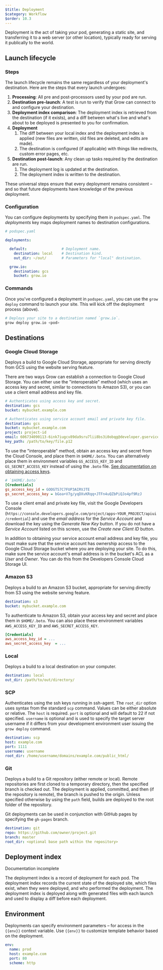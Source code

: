 ```yaml
---
$title: Deployment
$category: Workflow
$order: 10.3
---
```


Deployment is the act of taking your pod, generating a static site, and transferring it to a web server (or other location), typically ready for serving it publically to the world.

## Launch lifecycle

### Steps

The launch lifecycle remains the same regardless of your deployment's destination. Here are the steps that every launch undergoes:

1. __Processing__: All pre and post-processors used by your pod are run.
1. __Destination pre-launch__: A test is run to verify that Grow can connect to and configure your destination.
1. __Deployment index comparison__: The deployment index is retrieved from the destination (if it exists), and a diff between what's live and what's about to be deployed is presented to you for confirmation.
1. __Deployment__
    1. The diff between your local index and the deployment index is applied (new files are written, old files are deleted, and edits are made).
    1. The destination is configured (if applicable) with things like redirects, custom error pages, etc.
1. __Destination post-launch__: Any clean up tasks required by the destination are run.
    1. The deployment log is updated at the destination.
    1. The deployment index is written to the destination.

These universal steps ensure that every deployment remains consistent – and so that future deployments have knowledge of the previous deployment.

### Configuration

You can configure deployments by specifying them in `podspec.yaml`. The *deployments* key maps deployment names to destination configurations.

```yaml
# podspec.yaml

deployments:

  default:                # Deployment name.
    destination: local    # Destination kind.
    out_dir: ~/out/       # Parameters for "local" destination.

  grow.io:
    destination: gcs
    bucket: grow.io
```

### Commands

Once you've configured a deployment in `podspec.yaml`, you can use the `grow deploy` command to launch your site. This will kick off the deployment process (above).

```bash
# Deploys your site to a destination named `grow.io`.
grow deploy grow.io <pod>
```

## Destinations

### Google Cloud Storage

Deploys a build to Google Cloud Storage, appropriate for serving directly from GCS using the website serving feature.

There are two ways Grow can establish a connection to Google Cloud Storage. You can either use the "interoperable" method (which uses an access key and secret, similar to connections to Amazon S3), or you can use a client email address and key file.

```yaml
# Authenticates using access key and secret.
destination: gcs
bucket: mybucket.example.com

# Authenticates using service account email and private key file.
destination: gcs
bucket: mybucket.example.com
project: project-id
email: 606734090113-6ink7iugcv89da9sru7lii8bs3i0obqg@developer.gserviceaccount.com
key_path: /path/to/key/file.p12
```

To use the "interoperable" method, obtain an access key and secret from the Cloud Console, and place them in `$HOME/.boto`. You can alternatively place them in environment variables `GS_ACCESS_KEY_ID` and `GS_SECRET_ACCESS_KEY` instead of using the `.boto` file. [See documentation on obtaining access keys](https://developers.google.com/storage/docs/migrating#keys).

```ini
# `$HOME/.boto`
[Credentials]
gs_access_key_id = GOOGTS7C7FUP3AIRVJTE
gs_secret_access_key = bGoa+V7g/yqDXvKRqq+JTFn4uQZbPiQJo4pf9RzJ
```

To use a client email and private key file, visit the Google Developers Console (`https://console.developers.google.com/project/apps~YOUR_PROJECT/apiui/credential`) and use the *email address* for the *Service Account* and download the key using the *Generate New Key* button. If you do not have a *Service Account* listed on this screen, use the *Create new Client ID* button.

In addition to obtaining your service account email address and key file, you must make sure that the service account has ownership access to the Google Cloud Storage bucket where you are deploying your site. To do this, make sure the service account's email address is in the bucket's ACL as a *User* and *Owner*. You can do this from the Developers Console Cloud Storage UI.

### Amazon S3

Deploys a build to an Amazon S3 bucket, appropriate for serving directly from S3 using the website serving feature.

```yaml
destination: s3
bucket: mybucket.example.com
```

To authenticate to Amazon S3, obtain your access key and secret and place them in `$HOME/.boto`. You can also place these environment variables `AWS_ACCESS_KEY_ID` and `AWS_SECRET_ACCESS_KEY`.

```ini
[Credentials]
aws_access_key_id = ...
aws_secret_access_key  = ...
```

### Local

Deploys a build to a local destination on your computer.

```yaml
destination: local
out_dir: /path/to/out/directory/
```

### SCP

Authenticates using the ssh keys running in ssh-agent. The `root_dir` option uses syntax from the standard `scp` command. Values can be either absolute or relative. The `host` is required. `port` is optional and will default to 22 if not specified. `username` is optional and is used to specify the target server username if it differs from your development environment user issuing the `grow deploy` command.

```yaml
destination: scp
host: example.com
port: 1111
username: username
root_dir: /home/username/domains/example.com/public_html/
```

### Git

Deploys a build to a Git repository (either remote or local). Remote repositories are first cloned to a temporary directory, then the specified branch is checked out. The deployment is applied, committed, and then (if the repository is remote), the branch is pushed to the origin. Unless specified otherwise by using the `path` field, builds are deployed to the root folder of the repository.

Git deployments can be used in conjunction with GitHub pages by specifying the `gh-pages` branch.

```yaml
destination: git
repo: https://github.com/owner/project.git
branch: master
root_dir: <optional base path within the repository>
```

## Deployment index

<div class="badge badge-docs-incomplete">Documentation incomplete</div>

The deployment index is a record of deployment for each pod. The deployment index records the current state of the deployed site, which files exist, when they were deployed, and who performed the deployment. The deployment index is deployed along with generated files with each launch and used to display a diff before each deployment.

## Environment

Deployments can specify environment parameters – for access in the `{{env}}` context variable. Use `{{env}}` to customize template behavior based on the deployment.

```yaml
env:
  name: prod
  host: example.com
  port: 80
  scheme: http
```
